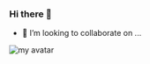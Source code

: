 ### Hi there 👋
- 👯 I’m looking to collaborate on ...

![my avatar](https://user-images.githubusercontent.com/64809271/221293374-819909dd-b654-4f29-851f-241743b03e70.png)


<!--

**lauratejada/lauratejada** is a ✨ _special_ ✨ repository because its `README.md` (this file) appears on your GitHub profile.

Here are some ideas to get you started:

- 🔭 I’m currently working on ...

- 🌱 I’m currently learning ...
- 👯 I’m looking to collaborate on ...
- 🤔 I’m looking for help with ...
- 💬 Ask me about ...
- 📫 How to reach me: ...
- 😄 Pronouns: ...
- ⚡ Fun fact: ...
-->
